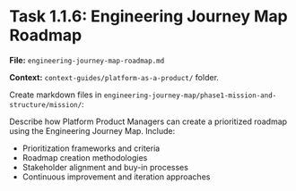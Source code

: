 # Task 1.1.6: Engineering Journey Map Roadmap

**File:** `engineering-journey-map-roadmap.md`

**Context:** `context-guides/platform-as-a-product/` folder.

Create markdown files in `engineering-journey-map/phase1-mission-and-structure/mission/`:

Describe how Platform Product Managers can create a prioritized roadmap using the Engineering Journey Map. Include:
- Prioritization frameworks and criteria
- Roadmap creation methodologies
- Stakeholder alignment and buy-in processes
- Continuous improvement and iteration approaches